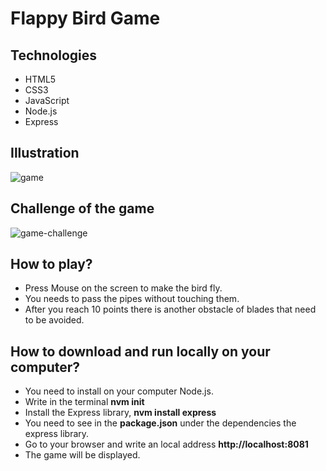 # Flappy Bird Game

## Technologies
* HTML5
* CSS3
* JavaScript
* Node.js
* Express


## Illustration
![game](https://user-images.githubusercontent.com/48810056/115542951-80dbe700-a2a9-11eb-84d5-ca921b7f0d75.gif)

## Challenge of the game

![game-challenge](https://user-images.githubusercontent.com/48810056/115544881-d44f3480-a2ab-11eb-8548-3fc1010034db.gif)

## How to play?
* Press Mouse on the screen to make the bird fly.
* You needs to pass the pipes without touching them.
* After you reach 10 points there is another obstacle of blades that need to be avoided.


## How to download and run locally on your computer?
* You need to install on your computer Node.js.
* Write in the terminal **nvm init**
* Install the Express library, **nvm install express**
* You need to see in the **package.json** under the dependencies the express library.
* Go to your browser and write an local address **http://localhost:8081**
* The game will be displayed.


